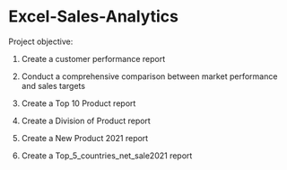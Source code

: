 # Excel-Sales-Analytics

Project objective:

1. Create a customer performance report

2. Conduct a comprehensive comparison between market performance and sales targets

3. Create a Top 10 Product report

4. Create a Division of Product report

5. Create a New Product 2021 report

6. Create a Top_5_countries_net_sale2021 report
